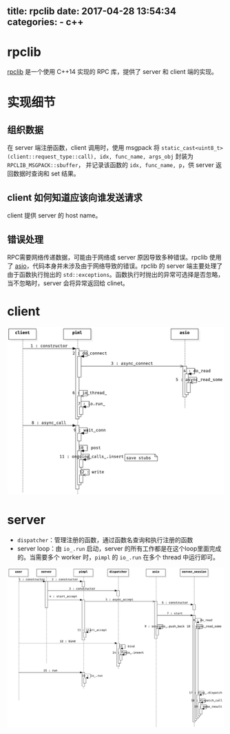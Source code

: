 title: rpclib
date: 2017-04-28 13:54:34
categories:
    - c++
---

# rpclib

[rpclib](https://github.com/rpclib/rpclib) 是一个使用 C++14 实现的 RPC 库，提供了 server 和 client 端的实现。


# 实现细节

## 组织数据

在 server 端注册函数，client 调用时，使用 msgpack 将 `static_cast<uint8_t>(client::request_type::call), idx, func_name, args_obj` 封装为 `RPCLIB_MSGPACK::sbuffer`， 并记录该函数的 `idx, func_name, p`，供 server 返回数据时查询和 set 结果。


## client 如何知道应该向谁发送请求

client 提供 server 的 host name。


## 错误处理

RPC需要网络传递数据，可能由于网络或 server 原因导致多种错误。rpclib 使用了 [asio](https://github.com/chriskohlhoff/asio)，代码本身并未涉及由于网络导致的错误。rpclib 的 server 端主要处理了由于函数执行抛出的 `std::exceptions`。函数执行时抛出的异常可选择是否忽略，当不忽略时，server 会将异常返回给 clinet。


# client

![](media/15307491254934/rpclib_client_sequence.png)


# server

* `dispatcher`：管理注册的函数，通过函数名查询和执行注册的函数
* server loop：由 `io_.run` 启动，server 的所有工作都是在这个loop里面完成的。当需要多个 worker 时，`pimpl` 的 `io_.run` 在多个 thread 中运行即可。

![](media/15307491254934/rpclib_server_sequence.png)

